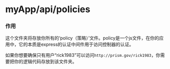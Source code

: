 # myApp/api/policies
### 作用
这个文件夹将存放你所有的‘policy（策略）’文件。policy是一个js文件，在你的应用中，它的本质是express的认证中间件用于访问控制器的认证。

如果你想要确保只有用户“rick1983”可以访问`http://prism.gov/rick1983`，你需要把你的逻辑代码存放到该文件夹。

<docmeta name="uniqueID" value="policiesmd630211">
<docmeta name="displayName" value="policies">

